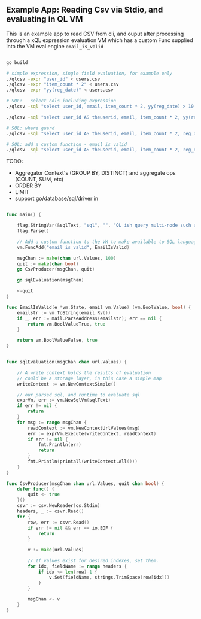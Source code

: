 

Example App: Reading Csv via Stdio, and evaluating in QL VM
------------------------------------------------------------------

This is an example app to read CSV from cli, and ouput after processing
through a xQL expression evaluation VM which has a custom Func
supplied into the VM eval engine  `email_is_valid`

```sh

go build 

# simple expression, single field evaluation, for example only
./qlcsv -expr "user_id" < users.csv
./qlcsv -expr "item_count * 2" < users.csv
./qlcsv -expr "yy(reg_date)" < users.csv

# SQL:   select cols including expression
./qlcsv -sql "select user_id, email, item_count * 2, yy(reg_date) > 10 FROM stdio" < users.csv

./qlcsv -sql "select user_id AS theuserid, email, item_count * 2, yy(reg_date) > 10 FROM stdio" < users.csv

# SQL: where guard
./qlcsv -sql "select user_id AS theuserid, email, item_count * 2, reg_date FROM stdio WHERE yy(reg_date) > 10" < users.csv

# SQL: add a custom function - email_is_valid
./qlcsv -sql "select user_id AS theuserid, email, item_count * 2, reg_date FROM stdio WHERE email_is_valid(email)" < users.csv

````
TODO:
* Aggregator Context's (GROUP BY, DISTINCT) and aggregate ops (COUNT, SUM, etc)
* ORDER BY
* LIMIT
* support go/database/sql/driver in

```go

func main() {

	flag.StringVar(&sqlText, "sql", "", "QL ish query multi-node such as [select user_id, yy(reg_date) from stdio];")
	flag.Parse()

	// Add a custom function to the VM to make available to SQL language
	vm.FuncAdd("email_is_valid", EmailIsValid)

	msgChan := make(chan url.Values, 100)
	quit := make(chan bool)
	go CsvProducer(msgChan, quit)

	go sqlEvaluation(msgChan)

	<-quit
}

func EmailIsValid(e *vm.State, email vm.Value) (vm.BoolValue, bool) {
	emailstr := vm.ToString(email.Rv())
	if _, err := mail.ParseAddress(emailstr); err == nil {
		return vm.BoolValueTrue, true
	}

	return vm.BoolValueFalse, true
}


func sqlEvaluation(msgChan chan url.Values) {

	// A write context holds the results of evaluation
	// could be a storage layer, in this case a simple map
	writeContext := vm.NewContextSimple()

	// our parsed sql, and runtime to evaluate sql
	exprVm, err := vm.NewSqlVm(sqlText)
	if err != nil {
		return
	}
	for msg := range msgChan {
		readContext := vm.NewContextUrlValues(msg)
		err := exprVm.Execute(writeContext, readContext)
		if err != nil {
			fmt.Println(err)
			return
		} 
		fmt.Println(printall(writeContext.All()))
	}
}

func CsvProducer(msgChan chan url.Values, quit chan bool) {
	defer func() {
		quit <- true
	}()
	csvr := csv.NewReader(os.Stdin)
	headers, _ := csvr.Read()
	for {
		row, err := csvr.Read()
		if err != nil && err == io.EOF {
			return
		}

		v := make(url.Values)

		// If values exist for desired indexes, set them.
		for idx, fieldName := range headers {
			if idx <= len(row)-1 {
				v.Set(fieldName, strings.TrimSpace(row[idx]))
			}
		}

		msgChan <- v
	}
}


```


